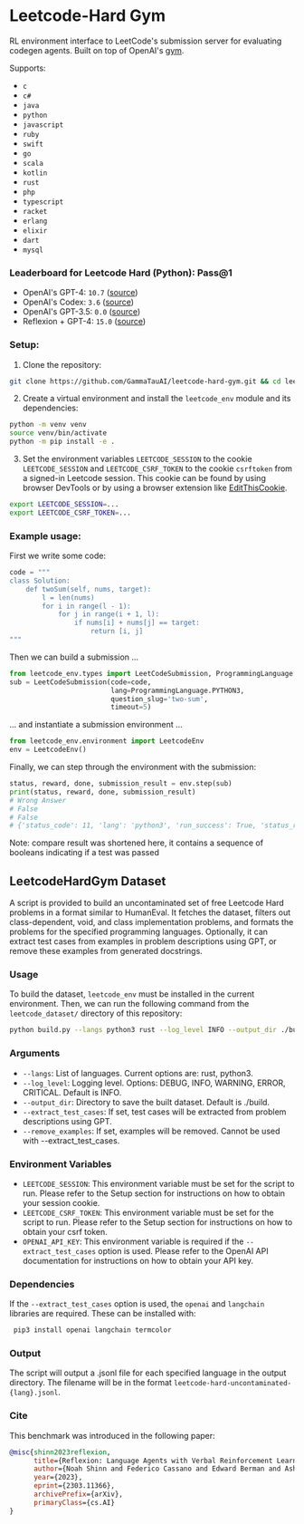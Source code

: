 # Leetcode-Hard Gym
RL environment interface to LeetCode's submission server for evaluating codegen agents. Built on top of OpenAI's [gym](https://github.com/openai/gym).

Supports:
  - `c`
  - `c#`
  - `java`
  - `python`
  - `javascript`
  - `ruby`
  - `swift`
  - `go`
  - `scala`
  - `kotlin`
  - `rust`
  - `php`
  - `typescript`
  - `racket`
  - `erlang`
  - `elixir`
  - `dart`
  - `mysql`

### Leaderboard for Leetcode Hard (Python): Pass@1
  - OpenAI's GPT-4: `10.7` ([source](https://arxiv.org/pdf/2303.12712.pdf))
  - OpenAI's Codex: `3.6` ([source](https://arxiv.org/pdf/2303.12712.pdf))
  - OpenAI's GPT-3.5: `0.0` ([source](https://arxiv.org/pdf/2303.12712.pdf))
  - Reflexion + GPT-4: `15.0` ([source](https://arxiv.org/abs/2303.11366))

### Setup:
1. Clone the repository:
```bash
git clone https://github.com/GammaTauAI/leetcode-hard-gym.git && cd leetcode-hard-gym
```

2. Create a virtual environment and install the `leetcode_env` module and its dependencies:
```bash
python -m venv venv
source venv/bin/activate
python -m pip install -e .
```

3. Set the environment variables `LEETCODE_SESSION` to the cookie `LEETCODE_SESSION` and `LEETCODE_CSRF_TOKEN` to the cookie `csrftoken` from a signed-in Leetcode session. This cookie can be found by using browser DevTools or by using a browser extension like [EditThisCookie](https://www.editthiscookie.com/).
```bash
export LEETCODE_SESSION=...
export LEETCODE_CSRF_TOKEN=...
```

### Example usage:
First we write some code:

```python
code = """
class Solution:
    def twoSum(self, nums, target):
        l = len(nums)
        for i in range(l - 1):
            for j in range(i + 1, l):
                if nums[i] + nums[j] == target:
                    return [i, j]
"""
```

Then we can build a submission ...

```python
from leetcode_env.types import LeetCodeSubmission, ProgrammingLanguage
sub = LeetCodeSubmission(code=code,
                         lang=ProgrammingLanguage.PYTHON3,
                         question_slug='two-sum',
                         timeout=5)
```

... and instantiate a submission environment  ...

```python
from leetcode_env.environment import LeetcodeEnv
env = LeetcodeEnv()
```

Finally, we can step through the environment with the submission:

```python
status, reward, done, submission_result = env.step(sub)
print(status, reward, done, submission_result)
# Wrong Answer
# False
# False
# {'status_code': 11, 'lang': 'python3', 'run_success': True, 'status_runtime': 'N/A', 'memory': 14160000, 'question_id': '4', 'elapsed_time': 105, 'compare_result': '00010000000...00000000001000', 'code_output': '1.00000', 'std_output': '', 'last_testcase': '[1,3]\n[2]', 'expected_output': '2.00000', 'task_finish_time': 1680132323596, 'total_correct': 6, 'total_testcases': 2094, 'runtime_percentile': None, 'status_memory': 'N/A', 'memory_percentile': None, 'pretty_lang': 'Python3', 'submission_id': '924506780', 'input_formatted': '[1,3], [2]', 'input': '[1,3]\n[2]', 'status_msg': 'Wrong Answer', 'state': 'SUCCESS'}
```

Note: compare result was shortened here, it contains a sequence of booleans indicating if a test was passed

## LeetcodeHardGym Dataset

A script is provided to build an uncontaminated set of free Leetcode Hard problems in a format similar to HumanEval. It fetches the dataset, filters out class-dependent, void, and class implementation problems, and formats the problems for the specified programming languages. Optionally, it can extract test cases from examples in problem descriptions using GPT, or remove these examples from generated docstrings.

### Usage

To build the dataset, `leetcode_env` must be installed in the current environment. Then, we can run the following command from the `leetcode_dataset/` directory of this repository:
```bash
python build.py --langs python3 rust --log_level INFO --output_dir ./build
```

### Arguments

- `--langs`: List of languages. Current options are: rust, python3.
- `--log_level`: Logging level. Options: DEBUG, INFO, WARNING, ERROR, CRITICAL. Default is INFO.
- `--output_dir`: Directory to save the built dataset. Default is ./build.
- `--extract_test_cases`: If set, test cases will be extracted from problem descriptions using GPT.
- `--remove_examples`: If set, examples will be removed. Cannot be used with --extract_test_cases.

### Environment Variables

- `LEETCODE_SESSION`: This environment variable must be set for the script to run. Please refer to the Setup section for instructions on how to obtain your session cookie. 
- `LEETCODE_CSRF_TOKEN`: This environment variable must be set for the script to run. Please refer to the Setup section for instructions on how to obtain your csrf token.
- `OPENAI_API_KEY`: This environment variable is required if the `--extract_test_cases` option is used. Please refer to the OpenAI API documentation for instructions on how to obtain your API key.

### Dependencies

If the `--extract_test_cases` option is used, the `openai` and `langchain` libraries are required. These can be installed with:
```python
 pip3 install openai langchain termcolor
```

### Output

The script will output a .jsonl file for each specified language in the output directory. The filename will be in the format `leetcode-hard-uncontaminated-{lang}.jsonl`.

### Cite

This benchmark was introduced in the following paper:

```bibtex
@misc{shinn2023reflexion,
      title={Reflexion: Language Agents with Verbal Reinforcement Learning}, 
      author={Noah Shinn and Federico Cassano and Edward Berman and Ashwin Gopinath and Karthik Narasimhan and Shunyu Yao},
      year={2023},
      eprint={2303.11366},
      archivePrefix={arXiv},
      primaryClass={cs.AI}
}
```
